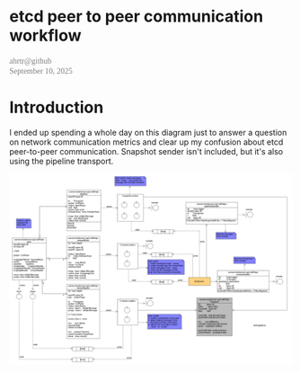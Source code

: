 etcd peer to peer communication workflow
======
<span style="color: #808080; font-family: Babas; font-size: 1em;">
ahrtr@github <br>
September 10, 2025
</span>

# Introduction
I ended up spending a whole day on this diagram just to answer a question on network communication metrics and clear up my confusion about etcd peer-to-peer communication.
Snapshot sender isn't included, but it's also using the pipeline transport.


![etcd peer to peer communication workflow](images/rafthttp.png)